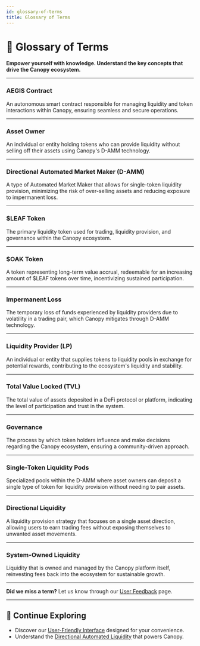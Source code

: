 ```yaml
---
id: glossary-of-terms
title: Glossary of Terms
---
```


# 📖 Glossary of Terms

**Empower yourself with knowledge. Understand the key concepts that drive the Canopy ecosystem.**

---

### **AEGIS Contract**

An autonomous smart contract responsible for managing liquidity and token interactions within Canopy, ensuring seamless and secure operations.

---

### **Asset Owner**

An individual or entity holding tokens who can provide liquidity without selling off their assets using Canopy's D-AMM technology.

---

### **Directional Automated Market Maker (D-AMM)**

A type of Automated Market Maker that allows for single-token liquidity provision, minimizing the risk of over-selling assets and reducing exposure to impermanent loss.

---

### **$LEAF Token**

The primary liquidity token used for trading, liquidity provision, and governance within the Canopy ecosystem.

---

### **$OAK Token**

A token representing long-term value accrual, redeemable for an increasing amount of $LEAF tokens over time, incentivizing sustained participation.

---

### **Impermanent Loss**

The temporary loss of funds experienced by liquidity providers due to volatility in a trading pair, which Canopy mitigates through D-AMM technology.

---

### **Liquidity Provider (LP)**

An individual or entity that supplies tokens to liquidity pools in exchange for potential rewards, contributing to the ecosystem's liquidity and stability.

---

### **Total Value Locked (TVL)**

The total value of assets deposited in a DeFi protocol or platform, indicating the level of participation and trust in the system.

---

### **Governance**

The process by which token holders influence and make decisions regarding the Canopy ecosystem, ensuring a community-driven approach.

---

### **Single-Token Liquidity Pods**

Specialized pools within the D-AMM where asset owners can deposit a single type of token for liquidity provision without needing to pair assets.

---

### **Directional Liquidity**

A liquidity provision strategy that focuses on a single asset direction, allowing users to earn trading fees without exposing themselves to unwanted asset movements.

---

### **System-Owned Liquidity**

Liquidity that is owned and managed by the Canopy platform itself, reinvesting fees back into the ecosystem for sustainable growth.

---

**Did we miss a term?** Let us know through our [User Feedback](../changelog-and-ongoing-compliance/user-feedback.md) page.

---

## 🔗 **Continue Exploring**

- Discover our [User-Friendly Interface](../key-features/user-friendly-interface.md) designed for your convenience.
- Understand the [Directional Automated Liquidity](../key-features/directional-automated-liquidity.md) that powers Canopy.

